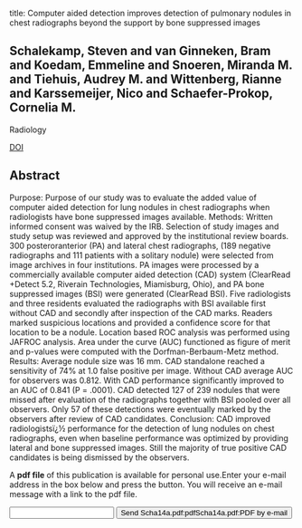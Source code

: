 title: Computer aided detection improves detection of pulmonary nodules in chest radiographs beyond the support by bone suppressed images

## Schalekamp, Steven and van Ginneken, Bram and Koedam, Emmeline and Snoeren, Miranda M. and Tiehuis, Audrey M. and Wittenberg, Rianne and Karssemeijer, Nico and Schaefer-Prokop, Cornelia M.
Radiology

<a href="https://doi.org/10.1148/radiol.14131315">DOI</a>

## Abstract
Purpose: Purpose of our study was to evaluate the added value of computer aided detection for lung nodules in chest radiographs when radiologists have bone suppressed images available. Methods: Written informed consent was waived by the IRB. Selection of study images and study setup was reviewed and approved by the institutional review boards. 300 posteroranterior (PA) and lateral chest radiographs, (189 negative radiographs and 111 patients with a solitary nodule) were selected from image archives in four institutions. PA images were processed by a commercially available computer aided detection (CAD) system (ClearRead +Detect 5.2, Riverain Technologies, Miamisburg, Ohio), and PA bone suppressed images (BSI) were generated (ClearRead BSI). Five radiologists and three residents evaluated the radiographs with BSI available first without CAD and secondly after inspection of the CAD marks. Readers marked suspicious locations and provided a confidence score for that location to be a nodule. Location based ROC analysis was performed using JAFROC analysis. Area under the curve (AUC) functioned as figure of merit and p-values were computed with the Dorfman-Berbaum-Metz method. Results: Average nodule size was 16 mm. CAD standalone reached a sensitivity of 74% at 1.0 false positive per image. Without CAD average AUC for observers was 0.812. With CAD performance significantly improved to an AUC of 0.841 (P = .0001). CAD detected 127 of 239 nodules that were missed after evaluation of the radiographs together with BSI pooled over all observers. Only 57 of these detections were eventually marked by the observers after review of CAD candidates. Conclusion: CAD improved radiologistsï¿½ performance for the detection of lung nodules on chest radiographs, even when baseline performance was optimized by providing lateral and bone suppressed images. Still the majority of true positive CAD candidates is being dismissed by the observers.

A <b>pdf file</b> of this publication is available for personal use.Enter your e-mail address in the box below and press the button. You will receive an e-mail message with a link to the pdf file.
<form action="sender.php">  <input type="text" name="email">  <input type="submit" value="Send Scha14a.pdf:pdfScha14a.pdf:PDF by e-mail"></form>